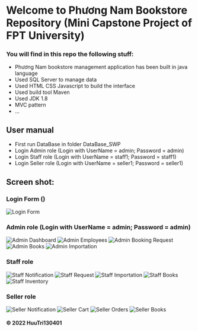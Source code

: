 # Welcome to Phương Nam Bookstore Repository (Mini Capstone Project of FPT University)

### You will find in this repo the following stuff:
* Phương Nam bookstore management application has been built in java language 
* Used SQL Server to manage data
* Used HTML CSS Javascript to build the interface
* Used build tool Maven
* Used JDK 1.8
* MVC pattern
* ...

## User manual
* First run DataBase in folder DataBase_SWP
* Login Admin role (Login with UserName = admin; Password = admin)
* Login Staff role (Login with UserName = staff1; Password = staff1)
* Login Seller role (Login with UserName = seller1; Password = seller1)

## Screen shot:
### Login Form ()
![Login Form](https://github.com/HuuTri130401/bookstore/blob/main/images/Login_Form.png)
### Admin role (Login with UserName = admin; Password = admin)
![Admin Dashboard](https://github.com/HuuTri130401/bookstore/blob/main/images/adminDashboard.png)
![Admin Employees](https://github.com/HuuTri130401/bookstore/blob/main/images/adminEmployees.png)
![Admin Booking Request](https://github.com/HuuTri130401/bookstore/blob/main/images/adminBookingRequest.png)
![Admin Books](https://github.com/HuuTri130401/bookstore/blob/main/images/adminBook.png)
![Admin Importation](https://github.com/HuuTri130401/bookstore/blob/main/images/adminImportation.png)

### Staff role
![Staff Notification](https://github.com/HuuTri130401/bookstore/blob/main/images/Staff-Notification.png)
![Staff Request](https://github.com/HuuTri130401/bookstore/blob/main/images/Staff_RecordRequest.png)
![Staff Importation](https://github.com/HuuTri130401/bookstore/blob/main/images/Staff_Import_Book.png)
![Staff Books](https://github.com/HuuTri130401/bookstore/blob/main/images/Staff_Books.png)
![Staff Inventory](https://github.com/HuuTri130401/bookstore/blob/main/images/Staff_Inventory.png)

### Seller role
![Seller Notification](https://github.com/HuuTri130401/bookstore/blob/main/images/Seller_Notyfication.png)
![Seller Cart](https://github.com/HuuTri130401/bookstore/blob/main/images/Seller_Cart.png)
![Seller Orders](https://github.com/HuuTri130401/bookstore/blob/main/images/Seller_Order.png)
![Seller Books](https://github.com/HuuTri130401/bookstore/blob/main/images/Seller_Books.png)

#### © 2022 HuuTri130401

